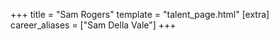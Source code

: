 +++
title = "Sam Rogers"
template = "talent_page.html"
[extra]
career_aliases = ["Sam Della Vale"]
+++
